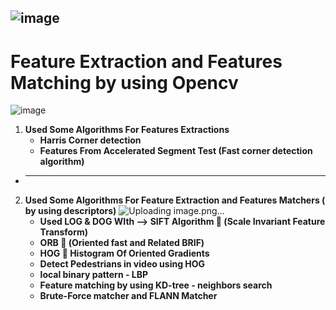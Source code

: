 ![image](https://github.com/Alhousainy23/Feature-Extractions-OpenCV/assets/125814743/0e51b8d4-3ed0-4385-9256-bd9f8e86e0e8)
--------------------------------------------------------------------------------
# Feature Extraction and Features Matching by using Opencv
![image](https://github.com/Alhousainy23/Feature-Extractions-OpenCV/assets/125814743/6723f44b-09e2-4641-898b-458f3ca11d8c)
1. **Used Some Algorithms For Features Extractions**
   * **Harris Corner detection**
   * **Features From Accelerated Segment Test (Fast corner detection algorithm)**
* ------------------------------------------------------------------------------------
2. **Used Some Algorithms For Feature Extraction and Features Matchers ( by using descriptors)**
![Uploading image.png…]()
   * **Used LOG & DOG WIth --> SIFT Algorithm  (Scale Invariant Feature Transform)**
   * **ORB  (Oriented fast and Related BRIF)**
   * **HOG  Histogram Of Oriented Gradients**
   * **Detect Pedestrians in video using HOG**
   * **local binary pattern - LBP**
   * **Feature matching by using KD-tree - neighbors search**
   * **Brute-Force matcher and FLANN Matcher** 
